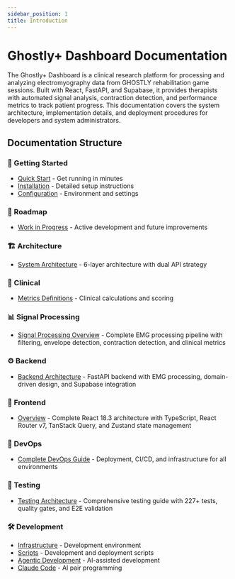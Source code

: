 ```yaml
---
sidebar_position: 1
title: Introduction
---
```


# Ghostly+ Dashboard Documentation

The Ghostly+ Dashboard is a clinical research platform for processing and analyzing electromyography data from GHOSTLY rehabilitation game sessions. Built with React, FastAPI, and Supabase, it provides therapists with automated signal analysis, contraction detection, and performance metrics to track patient progress. This documentation covers the system architecture, implementation details, and deployment procedures for developers and system administrators.

## Documentation Structure

### 🚀 Getting Started
- [Quick Start](./getting-started/quick-start.md) - Get running in minutes
- [Installation](./getting-started/installation.md) - Detailed setup instructions
- [Configuration](./getting-started/configuration.md) - Environment and settings

### 📍 Roadmap
- [Work in Progress](./roadmap/work-in-progress.md) - Active development and future improvements

### 🏗️ Architecture
- [System Architecture](./architecture.md) - 6-layer architecture with dual API strategy

### 🏥 Clinical
- [Metrics Definitions](./clinical/metrics-definitions.md) - Clinical calculations and scoring

### 📊 Signal Processing
- [Signal Processing Overview](./signal-processing/overview.md) - Complete EMG processing pipeline with filtering, envelope detection, contraction detection, and clinical metrics

### ⚙️ Backend
- [Backend Architecture](./backend.md) - FastAPI backend with EMG processing, domain-driven design, and Supabase integration

### 🎨 Frontend
- [Overview](./frontend/overview.md) - Complete React 18.3 architecture with TypeScript, React Router v7, TanStack Query, and Zustand state management

### 🚀 DevOps
- [Complete DevOps Guide](./devops/devops.md) - Deployment, CI/CD, and infrastructure for all environments

### 🧪 Testing
- [Testing Architecture](./testing.md) - Comprehensive testing guide with 227+ tests, quality gates, and E2E validation

### 🛠️ Development
- [Infrastructure](./development/infrastructure.md) - Development environment
- [Scripts](./development/scripts.md) - Development and deployment scripts
- [Agentic Development](./development/agentic-development.md) - AI-assisted development
- [Claude Code](./development/claude-code.md) - AI pair programming